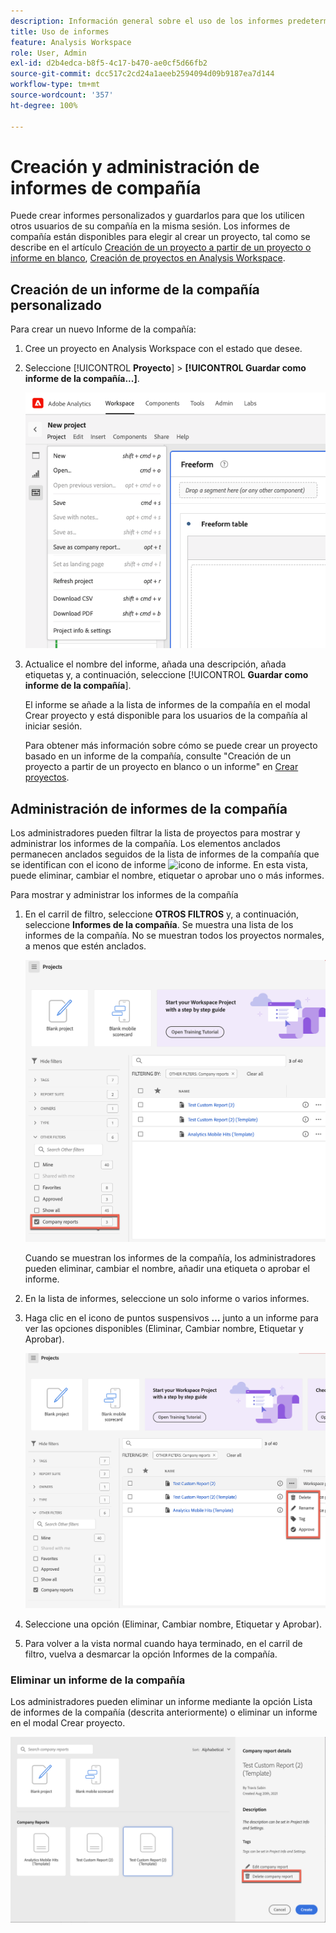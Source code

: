 ```yaml
---
description: Información general sobre el uso de los informes predeterminados en Analysis Workspace.
title: Uso de informes
feature: Analysis Workspace
role: User, Admin
exl-id: d2b4edca-b8f5-4c17-b470-ae0cf5d66fb2
source-git-commit: dcc517c2cd24a1aeeb2594094d09b9187ea7d144
workflow-type: tm+mt
source-wordcount: '357'
ht-degree: 100%

---
```


# Creación y administración de informes de compañía

Puede crear informes personalizados y guardarlos para que los utilicen otros usuarios de su compañía en la misma sesión. Los informes de compañía están disponibles para elegir al crear un proyecto, tal como se describe en el artículo [Creación de un proyecto a partir de un proyecto o informe en blanco](/help/analyze/analysis-workspace/build-workspace-project/create-projects.md#create-a-project-from-a-blank-project-or-a-report), [Creación de proyectos en Analysis Workspace](/help/analyze/analysis-workspace/build-workspace-project/create-projects.md).

## Creación de un informe de la compañía personalizado

Para crear un nuevo Informe de la compañía:

1. Cree un proyecto en Analysis Workspace con el estado que desee.
1. Seleccione [!UICONTROL **Proyecto**] > **[!UICONTROL Guardar como informe de la compañía...]**.

   ![Informe de la compañía](assets/company-report.png)

1. Actualice el nombre del informe, añada una descripción, añada etiquetas y, a continuación, seleccione [!UICONTROL **Guardar como informe de la compañía**].

   El informe se añade a la lista de informes de la compañía en el modal Crear proyecto y está disponible para los usuarios de la compañía al iniciar sesión.

   Para obtener más información sobre cómo se puede crear un proyecto basado en un informe de la compañía, consulte &quot;Creación de un proyecto a partir de un proyecto en blanco o un informe&quot; en [Crear proyectos](/help/analyze/analysis-workspace/build-workspace-project/create-projects.md).

## Administración de informes de la compañía

Los administradores pueden filtrar la lista de proyectos para mostrar y administrar los informes de la compañía. Los elementos anclados permanecen anclados seguidos de la lista de informes de la compañía que se identifican con el icono de informe ![icono de informe. ](https://spectrum.adobe.com/static/icons/workflow_18/Smock_FileTemplate_18_N.svg) En esta vista, puede eliminar, cambiar el nombre, etiquetar o aprobar uno o más informes.

Para mostrar y administrar los informes de la compañía

1. En el carril de filtro, seleccione **OTROS FILTROS** y, a continuación, seleccione **Informes de la compañía**.
Se muestra una lista de los informes de la compañía. No se muestran todos los proyectos normales, a menos que estén anclados.

   ![Mostrar los filtros de informes de la compañía](assets/company-reports-filter.png)

   Cuando se muestran los informes de la compañía, los administradores pueden eliminar, cambiar el nombre, añadir una etiqueta o aprobar el informe.

1. En la lista de informes, seleccione un solo informe o varios informes.

1. Haga clic en el icono de puntos suspensivos **…** junto a un informe para ver las opciones disponibles (Eliminar, Cambiar nombre, Etiquetar y Aprobar).

   ![Acciones del informe de la compañía](assets/company-reports-actions.png)

1. Seleccione una opción (Eliminar, Cambiar nombre, Etiquetar y Aprobar).

1. Para volver a la vista normal cuando haya terminado, en el carril de filtro, vuelva a desmarcar la opción Informes de la compañía.

### Eliminar un informe de la compañía

Los administradores pueden eliminar un informe mediante la opción Lista de informes de la compañía (descrita anteriormente) o eliminar un informe en el modal Crear proyecto.

![Otros filtros](assets/delete-fr-create-project-modal.png)
